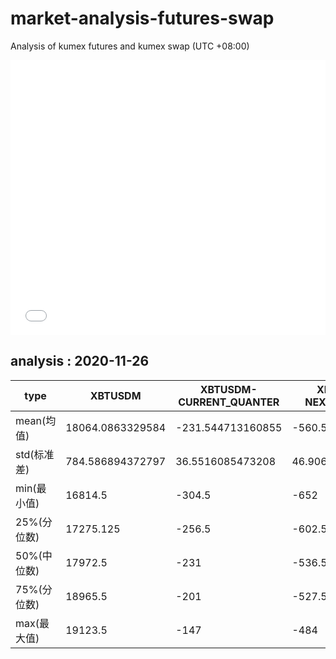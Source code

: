 # market-analysis-futures-swap
Analysis of kumex futures and kumex swap (UTC +08:00)

<iframe width="100%" height="440" src="./data.html" frameborder="no" border="0" scrolling="no"></iframe>

## analysis : 2020-11-26

type|XBTUSDM|XBTUSDM-CURRENT_QUANTER|XBTUSDM-NEXT_QUANTER|
---|---|---|---
mean(均值) | 18064.0863329584 | -231.544713160855 | -560.566929133858
std(标准差) | 784.586894372797 | 36.5516085473208 | 46.9065633058596
min(最小值) | 16814.5 | -304.5 | -652
25%(分位数) | 17275.125 | -256.5 | -602.5
50%(中位数) | 17972.5 | -231 | -536.5
75%(分位数) | 18965.5 | -201 | -527.5
max(最大值) | 19123.5 | -147 | -484
